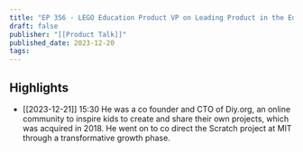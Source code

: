 ```yaml
---
title: "EP 356 - LEGO Education Product VP on Leading Product in the Education Space"
draft: false
publisher: "[[Product Talk]]"
published_date: 2023-12-20
tags:
---
```



## Highlights
* [[2023-12-21]] 15:30  He was a co founder and CTO of Diy.org, an online community to inspire kids to create and share their own projects, which was acquired in 2018. He went on to co direct the Scratch project at MIT through a transformative growth phase.

